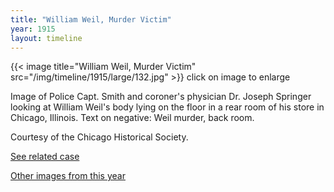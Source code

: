 ```yaml
---
title: "William Weil, Murder Victim"
year: 1915
layout: timeline
---
```


{{< image title="William Weil, Murder Victim" src="/img/timeline/1915/large/132.jpg" >}}
click on image to enlarge

Image of Police Capt. Smith and coroner's physician Dr. Joseph Springer looking at William Weil's body lying on the floor in a rear room of his store in Chicago, Illinois. Text on negative: Weil murder, back room. 

Courtesy of the Chicago Historical Society. 

[See related case](/database/5357/)

[Other images from this year](/historical/timeline/1915)